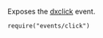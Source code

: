 Exposes the [dxclick](/api-reference/10%20UI%20Widgets/UI%20Events/dxclick.md '/Documentation/ApiReference/UI_Widgets/UI_Events/#dxclick') event.

    require("events/click")